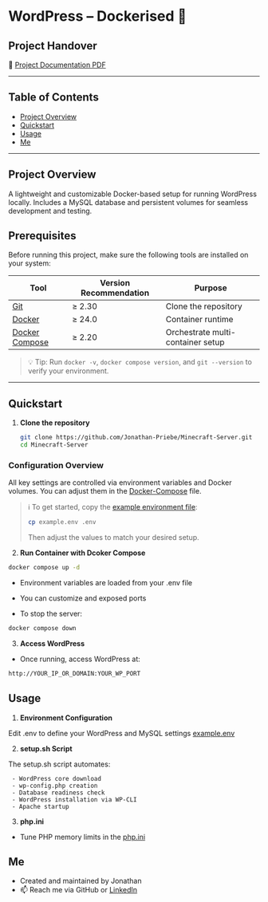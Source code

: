 # WordPress – Dockerised 🐳

## Project Handover  

📄 [Project Documentation PDF](<./Wordpress Checkliste.pdf>)

---

## Table of Contents  
- [Project Overview](#project-overview)  
- [Quickstart](#quickstart)  
- [Usage](#usage)  
- [Me](#me)

---

## Project Overview  
A lightweight and customizable Docker-based setup for running WordPress locally. Includes a MySQL database and persistent volumes for seamless development and testing.

## Prerequisites  
Before running this project, make sure the following tools are installed on your system:

| Tool            | Version Recommendation | Purpose                              |
|-----------------|------------------------|--------------------------------------|
| [Git](https://git-scm.com/)            | ≥ 2.30                 | Clone the repository                 |
| [Docker](https://www.docker.com/)      | ≥ 24.0                 | Container runtime                    |
| [Docker Compose](https://docs.docker.com/compose/) | ≥ 2.20 | Orchestrate multi-container setup   |

> 💡 Tip: Run `docker -v`, `docker compose version`, and `git --version` to verify your environment.

---

## Quickstart  

1. **Clone the repository**

    ```bash
    git clone https://github.com/Jonathan-Priebe/Minecraft-Server.git
    cd Minecraft-Server
    ```

### Configuration Overview

All key settings are controlled via environment variables and Docker volumes. You can adjust them in the [Docker-Compose](./docker-compose.yml) file.

> ℹ️ To get started, copy the [example environment file](./example.env):
> ```bash
> cp example.env .env
> ```
> Then adjust the values to match your desired setup.

2. **Run Container with Dcoker Compose**

  ```bash
  docker compose up -d
  ```
  - Environment variables are loaded from your .env file

  - You can customize and exposed ports

  - To stop the server:

  ```bash
  docker compose down
  ```

3. **Access WordPress**

- Once running, access WordPress at:
```bash
http://YOUR_IP_OR_DOMAIN:YOUR_WP_PORT
```

## Usage  

1. **Environment Configuration**

Edit .env to define your WordPress and MySQL settings [example.env](example.env)

2. **setup.sh Script**

The setup.sh script automates:

```
 - WordPress core download
 - wp-config.php creation
 - Database readiness check
 - WordPress installation via WP-CLI
 - Apache startup
```

3. **php.ini**

- Tune PHP memory limits in the [php.ini](./wp-init/php.ini)

## Me  

- Created and maintained by Jonathan 
- 📫 Reach me via GitHub or [LinkedIn](https://www.linkedin.com/in/jonathan-p-34471b1a5/)

